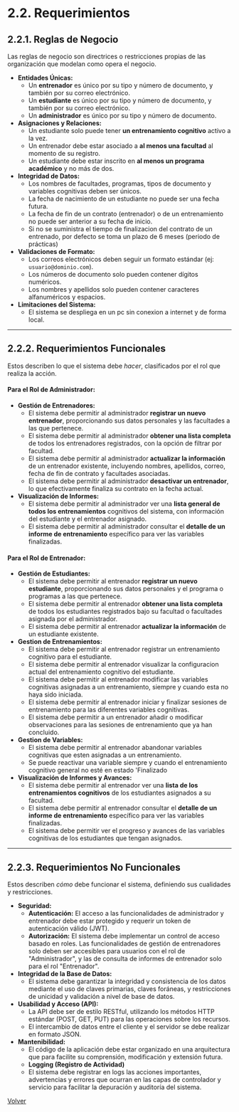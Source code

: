 # 2.2. Requerimientos

## **2.2.1. Reglas de Negocio**

Las reglas de negocio son directrices o restricciones propias de las organización que modelan como opera el negocio.

* **Entidades Únicas:**
    * Un **entrenador** es único por su tipo y número de documento, y también por su correo electrónico.
    * Un **estudiante** es único por su tipo y número de documento, y también por su correo electrónico.
    * Un **administrador** es único por su tipo y número de documento.
* **Asignaciones y Relaciones:**
    * Un estudiante solo puede tener **un entrenamiento cognitivo** activo a la vez.
    * Un entrenador debe estar asociado a **al menos una facultad** al momento de su registro.
    * Un estudiante debe estar inscrito en **al menos un programa académico** y no más de dos.
* **Integridad de Datos:**
    * Los nombres de facultades, programas, tipos de documento y variables cognitivas deben ser únicos.
    * La fecha de nacimiento de un estudiante no puede ser una fecha futura.
    * La fecha de fin de un contrato (entrenador) o de un entrenamiento no puede ser anterior a su fecha de inicio.
    * Si no se suministra el tiempo de finalizacion del contrato de un entrenado, por defecto se toma un plazo de 6 meses (periodo de prácticas)
* **Validaciones de Formato:**
    * Los correos electrónicos deben seguir un formato estándar (ej: `usuario@dominio.com`).
    * Los números de documento solo pueden contener dígitos numéricos.
    * Los nombres y apellidos solo pueden contener caracteres alfanuméricos y espacios.
* **Limitaciones del Sistema:**
    * El sistema se despliega en un pc sin conexion a internet y de forma local.

***

## **2.2.2. Requerimientos Funcionales**

Estos describen lo que el sistema debe *hacer*, clasificados por el rol que realiza la acción.

#### **Para el Rol de Administrador:**

* **Gestión de Entrenadores:**
    * El sistema debe permitir al administrador **registrar un nuevo entrenador**, proporcionando sus datos personales y las facultades a las que pertenece.
    * El sistema debe permitir al administrador **obtener una lista completa** de todos los entrenadores registrados, con la opción de filtrar por facultad.
    * El sistema debe permitir al administrador **actualizar la información** de un entrenador existente, incluyendo nombres, apellidos, correo, fecha de fin de contrato y facultades asociadas.
    * El sistema debe permitir al administrador **desactivar un entrenador**, lo que efectivamente finaliza su contrato en la fecha actual.
* **Visualización de Informes:**
    * El sistema debe permitir al administrador ver una **lista general de todos los entrenamientos** cognitivos del sistema, con información del estudiante y el entrenador asignado.
    * El sistema debe permitir al administrador consultar el **detalle de un informe de entrenamiento** específico para ver las variables finalizadas.

#### **Para el Rol de Entrenador:**

* **Gestión de Estudiantes:**
    * El sistema debe permitir al entrenador **registrar un nuevo estudiante**, proporcionando sus datos personales y el programa o programas a las que pertenece.
    * El sistema debe permitir al entrenador **obtener una lista completa** de todos los estudiantes registrados bajo su facultad o facultades asignada por el administrador.
    * El sistema debe permitir al entrenador **actualizar la información** de un estudiante existente.
* **Gestion de Entrenamientos:**
    * El sistema debe permitir al entrenador registrar un entrenamiento cognitivo para el estudiante.
    * El sistema debe permitir al entrenador visualizar la configuracion actual del entrenamiento cognitivo del estudiante.
    * El sistema debe permitir al entrenador modificar las variables cognitivas asignadas a un entrenamiento, siempre y cuando esta no haya sido iniciada.
    * El sistema debe permitir al entrenador iniciar y finalizar sesiones de entrenamiento para las diferentes variables cognitivas.
    * El sistema debe permitir a un entrenador añadir o modificar observaciones para las sesiones de entrenamiento que ya han concluido.
* **Gestion de Variables:**
    * El sistema debe permitir al entrenador abandonar variables cognitivas que esten asignadas a un entrenamiento.
    * Se puede reactivar una variable siempre y cuando el entrenamiento cognitivo general no esté en estado 'Finalizado
* **Visualización de Informes y Avances:**
    * El sistema debe permitir al entrenador ver una **lista de los entrenamientos cognitivos** de los estudiantes asignados a su facultad.
    * El sistema debe permitir al entrenador consultar el **detalle de un informe de entrenamiento** específico para ver las variables finalizadas.
    * El sistema debe permitir ver el progreso y avances de las variables cognitivas de los estudiantes que tengan asignados.
***

## **2.2.3. Requerimientos No Funcionales**

Estos describen *cómo* debe funcionar el sistema, definiendo sus cualidades y restricciones.

* **Seguridad:**
    * **Autenticación:** El acceso a las funcionalidades de administrador y entrenador debe estar protegido y requerir un token de autenticación válido (JWT).
    * **Autorización:** El sistema debe implementar un control de acceso basado en roles. Las funcionalidades de gestión de entrenadores solo deben ser accesibles para usuarios con el rol de "Administrador", y las de consulta de informes de entrenador solo para el rol "Entrenador".
* **Integridad de la Base de Datos:**
    * El sistema debe garantizar la integridad y consistencia de los datos mediante el uso de claves primarias, claves foráneas, y restricciones de unicidad y validación a nivel de base de datos.
* **Usabilidad y Acceso (API):**
    * La API debe ser de estilo RESTful, utilizando los métodos HTTP estándar (POST, GET, PUT) para las operaciones sobre los recursos.
    * El intercambio de datos entre el cliente y el servidor se debe realizar en formato JSON.
* **Mantenibilidad:**
    * El código de la aplicación debe estar organizado en una arquitectura que para facilite su comprensión, modificación y extensión futura.
    * **Logging (Registro de Actividad)**
    * El sistema debe registrar en logs las acciones importantes, advertencias y errores que ocurran en las capas de controlador y servicio para facilitar la depuración y auditoría del sistema.

[Volver](https://github.com/federico1605/Documentacion_Cognicare/tree/main)

